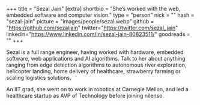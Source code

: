 +++
title = "Sezal Jain"
[extra]
shortbio = "She’s worked with the web, embedded software and computer vision."
type = "person"
nick = ""
hash = "sezal-jain"
picture = "images/people/sezal.webp"
github = "https://github.com/sezaljain"
twitter="https://twitter.com/sezal_jain"
linkedin="https://www.linkedin.com/in/sezal-jain-80823511/"
goodreads = ""
+++

  <p class="text-black text-base leading-normal  md:text-xl lg:text-xl md:leading-snug font-light pb-4 md:pb-7">
    Sezal is a full range engineer, having worked with hardware, embedded software, web applications and AI algorithms. Talk to her about anything ranging from edge detection algorithms to autonomous river exploration, helicopter landing, home delivery of healthcare, strawberry farming or scaling logistics solutions.
  </p>
    <p class="text-black text-base leading-normal  md:text-xl lg:text-xl md:leading-snug font-light pb-4 md:pb-7">
    An IIT grad, she went on to work in robotics at Carnegie Mellon, and led a healthcare startup as AVP of Technology before joining nilenso.
  </p>

